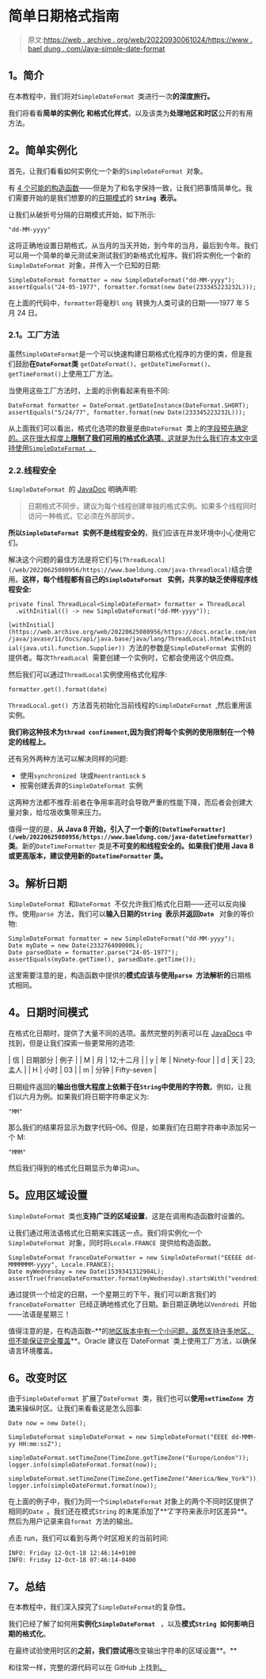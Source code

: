 # 简单日期格式指南

> 原文:[https://web . archive . org/web/20220930061024/https://www . bael dung . com/Java-simple-date-format](https://web.archive.org/web/20220930061024/https://www.baeldung.com/java-simple-date-format)

## **1。简介**

在本教程中，我们将对`SimpleDateFormat `类进行一次**的深度旅行。**

我们将看看**简单的实例化** **和格式化样式**，以及该类为**处理地区和时区**公开的有用方法。

## **2。简单实例化**

首先，让我们看看如何实例化一个新的`SimpleDateFormat `对象。

有 [4 个可能的构造函数](https://web.archive.org/web/20220625080956/https://docs.oracle.com/en/java/javase/11/docs/api/java.base/java/text/SimpleDateFormat.html#constructor.summary)——但是为了和名字保持一致，让我们把事情简单化。我们需要开始的是我们想要的的[日期模式](#date_time_patterns)的 **`String `表示。**

让我们从破折号分隔的日期模式开始，如下所示:

```
"dd-MM-yyyy"
```

这将正确地设置日期格式，从当月的当天开始，到今年的当月，最后到今年。我们可以用一个简单的单元测试来测试我们的新格式化程序。我们将实例化一个新的`SimpleDateFormat `对象，并传入一个已知的日期:

```
SimpleDateFormat formatter = new SimpleDateFormat("dd-MM-yyyy");
assertEquals("24-05-1977", formatter.format(new Date(233345223232L))); 
```

在上面的代码中，`formatter`将毫秒`l` `ong `转换为人类可读的日期——1977 年 5 月 24 日。

### **2.1。工厂方法**

虽然`SimpleDateFormat`是一个可以快速构建日期格式化程序的方便的类，但是我们鼓励**在`DateFormat`类** `getDateFormat()`、`getDateTimeFormat()`、`getTimeFormat()`上使用工厂方法。

当使用这些工厂方法时，上面的示例看起来有些不同:

```
DateFormat formatter = DateFormat.getDateInstance(DateFormat.SHORT);
assertEquals("5/24/77", formatter.format(new Date(233345223232L)));
```

从上面我们可以看出，格式化选项的数量是由`DateFormat `类上的[字段预先确定的。这在很大程度上**限制了我们可用的格式化选项**，这就是为什么我们在本文中坚持使用`SimpleDateFormat `。](https://web.archive.org/web/20220625080956/https://docs.oracle.com/en/java/javase/11/docs/api/java.base/java/text/DateFormat.html#field.detail)

### 2.2.线程安全

`SimpleDateFormat `的 [JavaDoc](https://web.archive.org/web/20220625080956/https://github.com/openjdk/jdk/blob/76507eef639c41bffe9a4bb2b8a5083291f41383/src/java.base/share/classes/java/text/SimpleDateFormat.java#L427) 明确声明:

> 日期格式不同步。建议为每个线程创建单独的格式实例。如果多个线程同时访问一种格式，它必须在外部同步。

**所以`SimpleDateFormat `实例不是线程安全的**，我们应该在并发环境中小心使用它们。

解决这个问题的最佳方法是将它们与`[ThreadLocal](/web/20220625080956/https://www.baeldung.com/java-threadlocal)`结合使用。**这样，每个线程都有自己的`SimpleDateFormat `** **实例，共享的缺乏使得程序线程安全:**

```
private final ThreadLocal<SimpleDateFormat> formatter = ThreadLocal
  .withInitial(() -> new SimpleDateFormat("dd-MM-yyyy"));
```

`[withInitial](https://web.archive.org/web/20220625080956/https://docs.oracle.com/en/java/javase/11/docs/api/java.base/java/lang/ThreadLocal.html#withInitial(java.util.function.Supplier)) `方法的参数是`SimpleDateFormat `实例的提供者。每次`ThreadLocal `需要创建一个实例时，它都会使用这个供应商。

然后我们可以通过`ThreadLocal`实例使用格式化程序:

```
formatter.get().format(date)
```

`ThreadLocal.get() `方法首先初始化当前线程的`SimpleDateFormat `,然后重用该实例。

**我们称这种技术为`thread confinement`,因为我们将每个实例的使用限制在一个特定的线程上。**

还有另外两种方法可以解决同样的问题:

*   使用`synchronized `块或`ReentrantLock` s
*   按需创建丢弃的`SimpleDateFormat `实例

这两种方法都不推荐:前者在争用率高时会导致严重的性能下降，而后者会创建大量对象，给垃圾收集带来压力。

值得一提的是，**从 Java 8 开始，引入了一个新的`[DateTimeFormatter](/web/20220625080956/https://www.baeldung.com/java-datetimeformatter)`类**。新的`DateTimeFormatter` 类是**不可变的和线程安全的。如果我们使用 Java 8 或更高版本，建议使用新的`DateTimeFormatter` 类。**

## **3。解析日期**

`SimpleDateFormat `和`DateFormat `不仅允许我们格式化日期——还可以反向操作。使用`parse `方法，我们可以**输入日期的`String `表示并返回`Date `** 对象的等价物:

```
SimpleDateFormat formatter = new SimpleDateFormat("dd-MM-yyyy");
Date myDate = new Date(233276400000L);
Date parsedDate = formatter.parse("24-05-1977");
assertEquals(myDate.getTime(), parsedDate.getTime());
```

这里需要注意的是，构造函数中提供的**模式应该与使用`parse `方法解析的**日期格式相同。

## **4。日期时间模式**

在格式化日期时，提供了大量不同的选项。虽然完整的列表可以在 [JavaDocs](https://web.archive.org/web/20220625080956/https://docs.oracle.com/en/java/javase/11/docs/api/java.base/java/text/SimpleDateFormat.html) 中找到，但是让我们探索一些更常用的选项:

| 信 | 日期部分 | 例子 |
| M | 月 | 12;十二月 |
| y | 年 | Ninety-four |
| d | 天 | 23;孟人 |
| H | 小时 | 03 |
| m | 分钟 | Fifty-seven |

日期组件返回的**输出也很大程度上依赖于在`String`中使用的字符数**。例如，让我们以六月为例。如果我们将日期字符串定义为:

```
"MM"
```

那么我们的结果将显示为数字代码–06。但是，如果我们在日期字符串中添加另一个 M:

```
"MMM"
```

然后我们得到的格式化日期显示为单词`Jun`。

## **5。应用区域设置**

`SimpleDateFormat `类也**支持广泛的区域设置**，这是在调用构造函数时设置的。

让我们通过用法语格式化日期来实践这一点。我们将实例化一个`SimpleDateFormat `对象，同时将`Locale.FRANCE `提供给构造函数。

```
SimpleDateFormat franceDateFormatter = new SimpleDateFormat("EEEEE dd-MMMMMMM-yyyy", Locale.FRANCE);
Date myWednesday = new Date(1539341312904L);
assertTrue(franceDateFormatter.format(myWednesday).startsWith("vendredi"));
```

通过提供一个给定的日期，一个星期三的下午，我们可以断言我们的`franceDateFormatter `已经正确地格式化了日期。新日期正确地以`Vendredi `开始——法语是星期三！

值得注意的是，在构造函数–**的[地区版本中有一个小问题，虽然支持许多地区，但不能保证完全覆盖](https://web.archive.org/web/20220625080956/https://docs.oracle.com/en/java/javase/11/docs/api/java.base/java/text/SimpleDateFormat.html#%3Cinit%3E(java.lang.String,java.util.Locale))**。Oracle 建议在`DateFormat `类上使用工厂方法，以确保语言环境覆盖。

## **6。改变时区**

由于`SimpleDateFormat `扩展了`DateFormat `类，我们也可以**使用`setTimeZone `方法**来操纵时区。让我们来看看这是怎么回事:

```
Date now = new Date();

SimpleDateFormat simpleDateFormat = new SimpleDateFormat("EEEE dd-MMM-yy HH:mm:ssZ");

simpleDateFormat.setTimeZone(TimeZone.getTimeZone("Europe/London"));
logger.info(simpleDateFormat.format(now));

simpleDateFormat.setTimeZone(TimeZone.getTimeZone("America/New_York"));
logger.info(simpleDateFormat.format(now));
```

在上面的例子中，我们为同一个`SimpleDateFormat` 对象上的两个不同时区提供了相同的`Date `。我们还在模式`String` 的末尾添加了**‘Z’字符来表示时区差异**。然后为用户记录来自`format `方法的输出。

点击 run，我们可以看到与两个时区相关的当前时间:

```
INFO: Friday 12-Oct-18 12:46:14+0100
INFO: Friday 12-Oct-18 07:46:14-0400
```

## **7。总结**

在本教程中，我们深入探究了`SimpleDateFormat`的复杂性。

我们已经了解了如何用**实例化`SimpleDateFormat `** ，以及**模式`String `如何影响日期的格式化**。

在最终试验使用时区的**之前，我们尝试用**改变输出字符串的区域设置**。**

和往常一样，完整的源代码可以在 GitHub 上找到[。](https://web.archive.org/web/20220625080956/https://github.com/eugenp/tutorials/tree/master/core-java-modules/core-java-datetime-string)